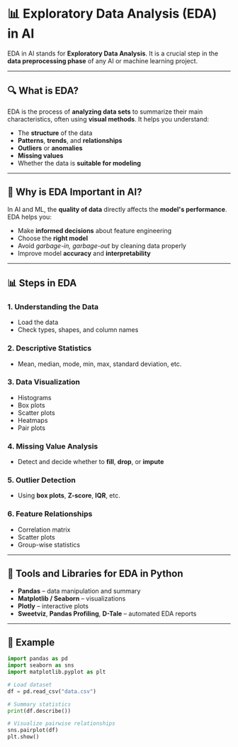 # 📊 Exploratory Data Analysis (EDA) in AI

EDA in AI stands for **Exploratory Data Analysis**. It is a crucial step in the **data preprocessing phase** of any AI or machine learning project.

---

## 🔍 What is EDA?

EDA is the process of **analyzing data sets** to summarize their main characteristics, often using **visual methods**. It helps you understand:

- The **structure** of the data  
- **Patterns**, **trends**, and **relationships**  
- **Outliers** or **anomalies**  
- **Missing values**  
- Whether the data is **suitable for modeling**

---

## 🧠 Why is EDA Important in AI?

In AI and ML, the **quality of data** directly affects the **model's performance**. EDA helps you:

- Make **informed decisions** about feature engineering  
- Choose the **right model**  
- Avoid *garbage-in, garbage-out* by cleaning data properly  
- Improve model **accuracy** and **interpretability**

---

## 📊 Steps in EDA

### 1. Understanding the Data
- Load the data  
- Check types, shapes, and column names  

### 2. Descriptive Statistics
- Mean, median, mode, min, max, standard deviation, etc.

### 3. Data Visualization
- Histograms  
- Box plots  
- Scatter plots  
- Heatmaps  
- Pair plots  

### 4. Missing Value Analysis
- Detect and decide whether to **fill**, **drop**, or **impute**

### 5. Outlier Detection
- Using **box plots**, **Z-score**, **IQR**, etc.

### 6. Feature Relationships
- Correlation matrix  
- Scatter plots  
- Group-wise statistics  

---

## 📌 Tools and Libraries for EDA in Python

- **Pandas** – data manipulation and summary  
- **Matplotlib / Seaborn** – visualizations  
- **Plotly** – interactive plots  
- **Sweetviz**, **Pandas Profiling**, **D-Tale** – automated EDA reports  

---

## 🧪 Example

```python
import pandas as pd
import seaborn as sns
import matplotlib.pyplot as plt

# Load dataset
df = pd.read_csv("data.csv")

# Summary statistics
print(df.describe())

# Visualize pairwise relationships
sns.pairplot(df)
plt.show()
